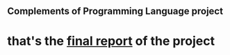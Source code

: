 ## Complements of Programming Language project
# that's the [final report](CLP_report.pdf) of the project 
